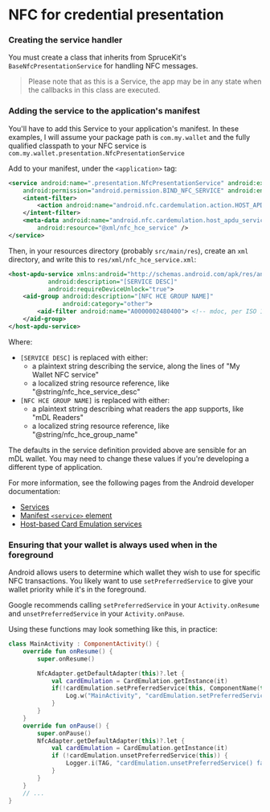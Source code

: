 # NFC for credential presentation

### Creating the service handler

You must create a class that inherits from SpruceKit's `BaseNfcPresentationService` for handling NFC messages.

> Please note that as this is a Service, the app may be in any state when the callbacks in this class are executed.

### Adding the service to the application's manifest

You'll have to add this Service to your application's manifest. In these examples, I will assume your package path is `com.my.wallet` and the fully qualified classpath to your NFC service is `com.my.wallet.presentation.NfcPresentationService`

Add to your manifest, under the `<application>` tag:
```xml
<service android:name=".presentation.NfcPresentationService" android:exported="true"
    android:permission="android.permission.BIND_NFC_SERVICE" android:enabled="true">
    <intent-filter>
        <action android:name="android.nfc.cardemulation.action.HOST_APDU_SERVICE" />
    </intent-filter>
    <meta-data android:name="android.nfc.cardemulation.host_apdu_service"
        android:resource="@xml/nfc_hce_service" />
</service>
```

Then, in your resources directory (probably `src/main/res`), create an `xml` directory, and write this to `res/xml/nfc_hce_service.xml`:
```xml
<host-apdu-service xmlns:android="http://schemas.android.com/apk/res/android"
           android:description="[SERVICE DESC]"
           android:requireDeviceUnlock="true">
    <aid-group android:description="[NFC HCE GROUP NAME]"
               android:category="other">
        <aid-filter android:name="A0000002480400"> <!-- mdoc, per ISO 18013-5 -->
    </aid-group>
</host-apdu-service>
```

Where:
 - `[SERVICE DESC]` is replaced with either:
   - a plaintext string describing the service, along the lines of "My Wallet NFC service"
   - a localized string resource reference, like "@string/nfc_hce_service_desc"
 - `[NFC HCE GROUP NAME]` is replaced with either:
   - a plaintext string describing what readers the app supports, like "mDL Readers"
   - a localized string resource reference, like "@string/nfc_hce_group_name"

The defaults in the service definition provided above are sensible for an mDL wallet.
You may need to change these values if you're developing a different type of application.

For more information, see the following pages from the Android developer documentation:
 - [Services](https://developer.android.com/develop/background-work/services#Basics)
 - [Manifest `<service>` element](https://developer.android.com/guide/topics/manifest/service-element)
 - [Host-based Card Emulation services](https://developer.android.com/develop/connectivity/nfc/hce#manifest-declaration)

### Ensuring that your wallet is always used when in the foreground

Android allows users to determine which wallet they wish to use for specific NFC transactions.
You likely want to use `setPreferredService` to give your wallet priority while it's in the foreground.

Google recommends calling `setPreferredService` in your `Activity.onResume` and `unsetPreferredService` in your `Activity.onPause`.

Using these functions may look something like this, in practice:
```kotlin
class MainActivity : ComponentActivity() {
    override fun onResume() {
        super.onResume()

        NfcAdapter.getDefaultAdapter(this)?.let {
            val cardEmulation = CardEmulation.getInstance(it)
            if(!cardEmulation.setPreferredService(this, ComponentName(this, NfcPresentationService::class.java))) {
                Log.w("MainActivity", "cardEmulation.setPreferredService() failed")
            }
        }
    }
    override fun onPause() {
        super.onPause()
        NfcAdapter.getDefaultAdapter(this)?.let {
            val cardEmulation = CardEmulation.getInstance(it)
            if (!cardEmulation.unsetPreferredService(this)) {
                Logger.i(TAG, "cardEmulation.unsetPreferredService() failed")
            }
        }
    }
    // ...
}
```
